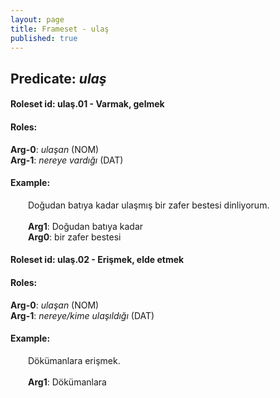 ```yaml
---
layout: page
title: Frameset - ulaş
published: true
---
```

<h2>Predicate: <i>ulaş</i></h2>
<h4>Roleset id: ulaş.01 - Varmak, gelmek<br>
<h4>Roles:</h4>
<b>Arg-0</b>: <i>ulaşan</i>  (NOM) <br>
<b>Arg-1</b>: <i>nereye vardığı</i>  (DAT) <br>
<h4>Example:</h4>
&emsp;&emsp;Doğudan batıya kadar ulaşmış bir zafer bestesi dinliyorum.<br><br>
&emsp;&emsp;<b>Arg1</b>:  Doğudan batıya kadar<br>
&emsp;&emsp;<b>Arg0</b>:  bir zafer bestesi<br>

<h4>Roleset id: ulaş.02 - Erişmek, elde etmek<br>
<h4>Roles:</h4>
<b>Arg-0</b>: <i>ulaşan</i>  (NOM) <br>
<b>Arg-1</b>: <i>nereye/kime ulaşıldığı</i>  (DAT) <br>
<h4>Example:</h4>
&emsp;&emsp;Dökümanlara erişmek.<br><br>
&emsp;&emsp;<b>Arg1</b>:  Dökümanlara<br>

